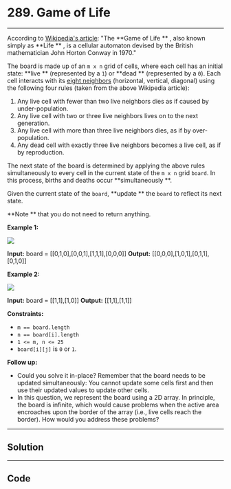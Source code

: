 # 289. Game of Life

---

According to [Wikipedia's article](https://en.wikipedia.org/wiki/Conway%27s_Game_of_Life): "The **Game of Life ** , also known simply as **Life ** , is a cellular automaton devised by the British mathematician John Horton Conway in 1970."

The board is made up of an `m x n` grid of cells, where each cell has an initial state: **live ** (represented by a `1`) or **dead ** (represented by a `0`). Each cell interacts with its [eight neighbors](https://en.wikipedia.org/wiki/Moore_neighborhood) (horizontal, vertical, diagonal) using the following four rules (taken from the above Wikipedia article):

  1. Any live cell with fewer than two live neighbors dies as if caused by under-population.
  2. Any live cell with two or three live neighbors lives on to the next generation.
  3. Any live cell with more than three live neighbors dies, as if by over-population.
  4. Any dead cell with exactly three live neighbors becomes a live cell, as if by reproduction.



The next state of the board is determined by applying the above rules simultaneously to every cell in the current state of the `m x n` grid `board`. In this process, births and deaths occur **simultaneously **.

Given the current state of the `board`, **update ** the `board` to reflect its next state.

**Note ** that you do not need to return anything.

 

**Example 1:**

![](https://assets.leetcode.com/uploads/2020/12/26/grid1.jpg)


**Input:** board = [[0,1,0],[0,0,1],[1,1,1],[0,0,0]]
**Output:** [[0,0,0],[1,0,1],[0,1,1],[0,1,0]]


**Example 2:**

![](https://assets.leetcode.com/uploads/2020/12/26/grid2.jpg)


**Input:** board = [[1,1],[1,0]]
**Output:** [[1,1],[1,1]]


 

**Constraints:**

  * `m == board.length`
  * `n == board[i].length`
  * `1 <= m, n <= 25`
  * `board[i][j]` is `0` or `1`.



 

**Follow up:**

  * Could you solve it in-place? Remember that the board needs to be updated simultaneously: You cannot update some cells first and then use their updated values to update other cells.
  * In this question, we represent the board using a 2D array. In principle, the board is infinite, which would cause problems when the active area encroaches upon the border of the array (i.e., live cells reach the border). How would you address these problems?

---

## Solution



---

## Code
```python


```